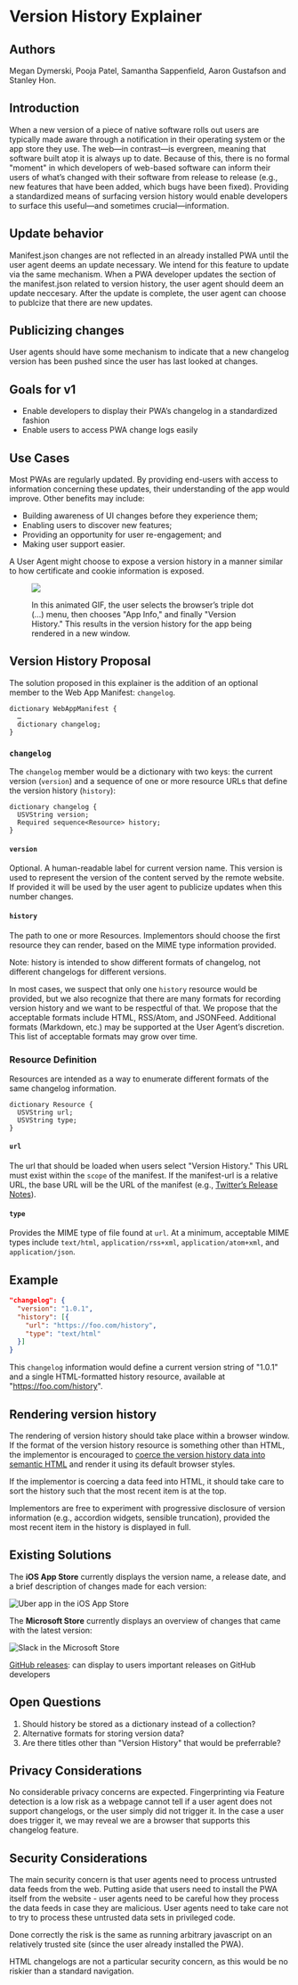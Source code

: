 # Version History Explainer

## Authors

Megan Dymerski, Pooja Patel, Samantha Sappenfield, Aaron Gustafson and Stanley Hon.

## Introduction

When a new version of a piece of native software rolls out users are typically made aware through a notification in their operating system or the app store they use. The web—in contrast—is evergreen, meaning that software built atop it is always up to date. Because of this, there is no formal "moment" in which developers of web-based software can inform their users of what’s changed with their software from release to release (e.g., new features that have been added, which bugs have been fixed). Providing a standardized means of surfacing version history would enable developers to surface this useful—and sometimes crucial—information.

## Update behavior

Manifest.json changes are not reflected in an already installed PWA until the user agent deems an update necessary. We intend for this feature to update via the same mechanism. When a PWA developer updates the section of the manifest.json related to version history, the user agent should deem an update neccesary. After the update is complete, the user agent can choose to publcize that there are new updates.

## Publicizing changes

User agents should have some mechanism to indicate that a new changelog version has been pushed since the user has last looked at changes.

## Goals for v1

- Enable developers to display their PWA’s changelog in a standardized fashion
- Enable users to access PWA change logs easily

## Use Cases

Most PWAs are regularly updated. By providing end-users with access to information concerning these updates, their understanding of the app would improve. Other benefits may include:

- Building awareness of UI changes before they experience them;
- Enabling users to discover new features;
- Providing an opportunity for user re-engagement; and
- Making user support easier.

A User Agent might choose to expose a version history in a manner similar to how certificate and cookie information is exposed.

<figure>

![](user-experience.gif)

<figcaption>
In this animated GIF, the user selects the browser’s triple dot (…) menu, then chooses "App Info," and finally "Version History." This results in the version history for the app being rendered in a new window.
</figcaption>

</figure>

## Version History Proposal

The solution proposed in this explainer is the addition of an optional member to the Web App Manifest: `changelog`.

```idl
dictionary WebAppManifest {
  …
  dictionary changelog;
}
```

### `changelog`

The `changelog` member would be a dictionary with two keys: the current version (`version`) and a sequence of one or more resource URLs that define the version history (`history`):

```idl
dictionary changelog {
  USVString version;
  Required sequence<Resource> history;
}
```

#### `version`

Optional. A human-readable label for current version name. This version is used to represent the version of the content served by the remote website. If provided it will be used by the user agent to publicize updates when this number changes.

#### `history`

The path to one or more Resources. Implementors should choose the first resource they can render, based on the MIME type information provided.

Note: history is intended to show different formats of changelog, not different changelogs for different versions.

In most cases, we suspect that only one `history` resource would be provided, but we also recognize that there are many formats for recording version history and we want to be respectful of that. We propose that the acceptable formats include HTML, RSS/Atom, and JSONFeed. Additional formats (Markdown, etc.) may be supported at the User Agent’s discretion. This list of acceptable formats may grow over time.

### Resource Definition
Resources are intended as a way to enumerate different formats of the same changelog information.

```idl
dictionary Resource {
  USVString url;
  USVString type;
}
```

#### `url`

The url that should be loaded when users select "Version History." This URL must exist within the `scope` of the manifest. If the manifest-url is a relative URL, the base URL will be the URL of the manifest (e.g., [Twitter’s Release Notes](https://twitter.com/i/release_notes)).

#### `type`

Provides the MIME type of file found at `url`. At a minimum, acceptable MIME types include `text/html`, `application/rss+xml`, `application/atom+xml`, and `application/json`.

## Example

```json
"changelog": {
  "version": "1.0.1",
  "history": [{
    "url": "https://foo.com/history",
    "type": "text/html"
  }]
}
```

This `changelog` information would define a current version string of "1.0.1" and a single HTML-formatted history resource, available at "https://foo.com/history".

## Rendering version history

The rendering of version history should take place within a browser window. If the format of the version history resource is something other than HTML, the implementor is encouraged to [coerce the version history data into semantic HTML](parsing-version-data.md) and render it using its default browser styles.

If the implementor is coercing a data feed into HTML, it should take care to sort the history such that the most recent item is at the top.

Implementors are free to experiment with progressive disclosure of version information (e.g., accordion widgets, sensible truncation), provided the most recent item in the history is displayed in full.

## Existing Solutions

The **iOS App Store** currently displays the version name, a release date, and a brief description of changes made for each version:

![Uber app in the iOS App Store](iosappstore.jpg)

The **Microsoft Store** currently displays an overview of changes that came with the latest version:

![Slack in the Microsoft Store](microsoft-store.png)

[GitHub releases](https://developer.github.com/v3/repos/releases/): can display to users important releases on GitHub developers

## Open Questions

1. Should history be stored as a dictionary instead of a collection?
2. Alternative formats for storing version data?
3. Are there titles other than "Version History" that would be preferrable?

## Privacy Considerations

No considerable privacy concerns are expected. Fingerprinting via Feature detection is a low risk as a webpage cannot tell if a user agent does not support changelogs, or the user simply did not trigger it. In the case a user does trigger it, we may reveal we are a browser that supports this changelog feature.

## Security Considerations

The main security concern is that user agents need to process untrusted data feeds from the web. Putting aside that users need to install the PWA itself from the website - user agents need to be careful how they process the data feeds in case they are malicious. User agents need to take care not to try to process these untrusted data sets in privileged code.

Done correctly the risk is the same as running arbitrary javascript on an relatively trusted site (since the user already installed the PWA).

HTML changelogs are not a particular security concern, as this would be no riskier than a standard navigation.